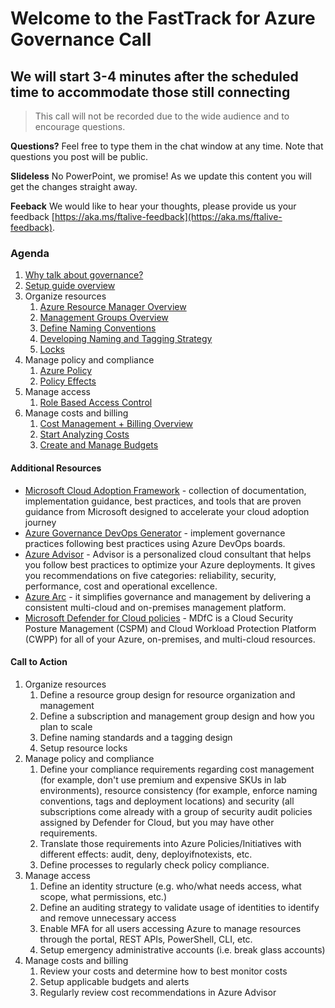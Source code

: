 # Welcome to the FastTrack for Azure Governance Call
## We will start 3-4 minutes after the scheduled time to accommodate those still connecting

> This call will not be recorded due to the wide audience and to encourage questions.

**Questions?** Feel free to type them in the chat window at any time. Note that questions you post will be public. 

**Slideless** No PowerPoint, we promise! As we update this content you will get the changes straight away.

**Feeback** We would like to hear your thoughts, please provide us your feedback [https://aka.ms/ftalive-feedback](https://aka.ms/ftalive-feedback).

### Agenda
1. [Why talk about governance?](./why.md)
1. [Setup guide overview](https://portal.azure.com/#blade/Microsoft_Azure_Resources/QuickstartPlaybookBlade/guideId/intro-azure-setup)
1. Organize resources
    1. [Azure Resource Manager Overview](https://docs.microsoft.com/en-us/azure/azure-resource-manager/management/overview)
    1. [Management Groups Overview](https://docs.microsoft.com/en-us/azure/governance/management-groups/overview)
    1. [Define Naming Conventions](https://docs.microsoft.com/en-us/azure/cloud-adoption-framework/ready/azure-best-practices/resource-naming)
    1. [Developing Naming and Tagging Strategy](https://docs.microsoft.com/en-us/azure/cloud-adoption-framework/ready/azure-best-practices/naming-and-tagging)
    1. [Locks](https://docs.microsoft.com/en-us/azure/azure-resource-manager/management/lock-resources)
1. Manage policy and compliance
    1. [Azure Policy](https://docs.microsoft.com/en-us/azure/governance/policy/overview)
    1. [Policy Effects](https://docs.microsoft.com/en-us/azure/governance/policy/concepts/effects)
1. Manage access
    1. [Role Based Access Control](https://docs.microsoft.com/en-us/azure/cloud-adoption-framework/ready/considerations/roles)
1. Manage costs and billing
    1. [Cost Management + Billing Overview](https://docs.microsoft.com/en-us/azure/cost-management-billing/cost-management-billing-overview)
    1. [Start Analyzing Costs](https://docs.microsoft.com/en-us/azure/cost-management-billing/costs/quick-acm-cost-analysis?tabs=azure-portal)
    1. [Create and Manage Budgets](https://docs.microsoft.com/en-us/azure/cost-management-billing/costs/tutorial-acm-create-budgets)

#### Additional Resources
* [Microsoft Cloud Adoption Framework](https://aka.ms/caf) - collection of documentation, implementation guidance, best practices, and tools that are proven guidance from Microsoft designed to accelerate your cloud adoption journey
* [Azure Governance DevOps Generator](http://aka.ms/azgovernancereadiness) - implement governance practices following best practices using Azure DevOps boards.
* [Azure Advisor](https://docs.microsoft.com/en-us/azure/advisor/advisor-overview) - Advisor is a personalized cloud consultant that helps you follow best practices to optimize your Azure deployments. It gives you recommendations on five categories: reliability, security, performance, cost and operational excellence.
* [Azure Arc](https://docs.microsoft.com/en-us/azure/azure-arc/overview) - it simplifies governance and management by delivering a consistent multi-cloud and on-premises management platform.
* [Microsoft Defender for Cloud policies](https://docs.microsoft.com/en-us/azure/defender-for-cloud/security-policy-concept) - MDfC is a Cloud Security Posture Management (CSPM) and Cloud Workload Protection Platform (CWPP) for all of your Azure, on-premises, and multi-cloud resources. 

#### Call to Action
1. Organize resources
    1. Define a resource group design for resource organization and management
    1. Define a subscription and management group design and how you plan to scale
    1. Define naming standards and a tagging design
    1. Setup resource locks 
1. Manage policy and compliance
    1. Define your compliance requirements regarding cost management (for example, don't use premium and expensive SKUs in lab environments), resource consistency (for example, enforce naming conventions, tags and deployment locations) and security (all subscriptions come already with a group of security audit policies assigned by Defender for Cloud, but you may have other requirements. 
    1. Translate those requirements into Azure Policies/Initiatives with different effects: audit, deny, deployifnotexists, etc.
    1. Define processes to regularly check policy compliance.
1. Manage access
    1. Define an identity structure (e.g. who/what needs access, what scope, what permissions, etc.)
    1. Define an auditing strategy to validate usage of identities to identify and remove unnecessary access
    1. Enable MFA for all users accessing Azure to manage resources through the portal, REST APIs, PowerShell, CLI, etc.
    1. Setup emergency administrative accounts (i.e. break glass accounts)
1. Manage costs and billing
    1. Review your costs and determine how to best monitor costs
    1. Setup applicable budgets and alerts
    1. Regularly review cost recommendations in Azure Advisor
